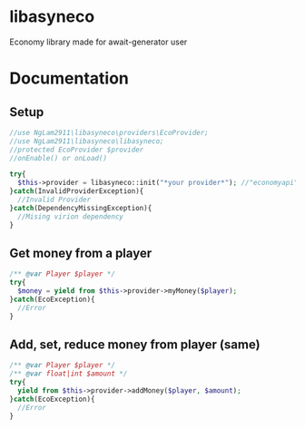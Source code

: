 # libasyneco
Economy library made for await-generator user
# Documentation

## Setup
```php
//use NgLam2911\libasyneco\providers\EcoProvider;
//use NgLam2911\libasyneco\libasyneco;
//protected EcoProvider $provider
//onEnable() or onLoad()

try{
  $this->provider = libasyneco::init("*your provider*"); //"economyapi" or "bedrockeconomy"
}catch(InvalidProviderException){
  //Invalid Provider
}catch(DependencyMissingException){
  //Mising virion dependency
}
```

## Get money from a player
```php
/** @var Player $player */
try{
  $money = yield from $this->provider->myMoney($player);
}catch(EcoException){
  //Error
}
```

## Add, set, reduce money from player (same)
```php
/** @var Player $player */
/** @var float|int $amount */
try{
  yield from $this->provider->addMoney($player, $amount);
}catch(EcoException){
  //Error
}
```

